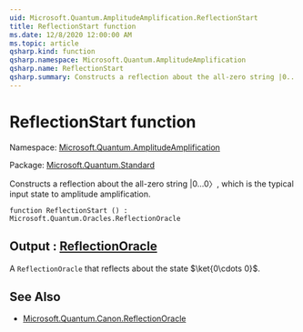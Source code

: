 ```yaml
---
uid: Microsoft.Quantum.AmplitudeAmplification.ReflectionStart
title: ReflectionStart function
ms.date: 12/8/2020 12:00:00 AM
ms.topic: article
qsharp.kind: function
qsharp.namespace: Microsoft.Quantum.AmplitudeAmplification
qsharp.name: ReflectionStart
qsharp.summary: Constructs a reflection about the all-zero string |0...0〉, which is the typical input state to amplitude amplification.
---
```


# ReflectionStart function

Namespace: [Microsoft.Quantum.AmplitudeAmplification](xref:Microsoft.Quantum.AmplitudeAmplification)

Package: [Microsoft.Quantum.Standard](https://nuget.org/packages/Microsoft.Quantum.Standard)


Constructs a reflection about the all-zero string |0...0〉, which is the typical input state to amplitude amplification.

```qsharp
function ReflectionStart () : Microsoft.Quantum.Oracles.ReflectionOracle
```


## Output : [ReflectionOracle](xref:Microsoft.Quantum.Oracles.ReflectionOracle)

A `ReflectionOracle` that reflects about the state $\ket{0\cdots 0}$.

## See Also

- [Microsoft.Quantum.Canon.ReflectionOracle](xref:Microsoft.Quantum.Canon.ReflectionOracle)